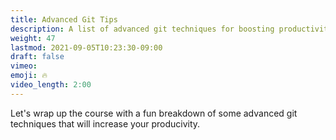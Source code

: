 ```yaml
---
title: Advanced Git Tips
description: A list of advanced git techniques for boosting productivity
weight: 47
lastmod: 2021-09-05T10:23:30-09:00
draft: false
vimeo: 
emoji: 🔥
video_length: 2:00
---
```


Let's wrap up the course with a fun breakdown of some advanced git techniques that will increase your producivity. 